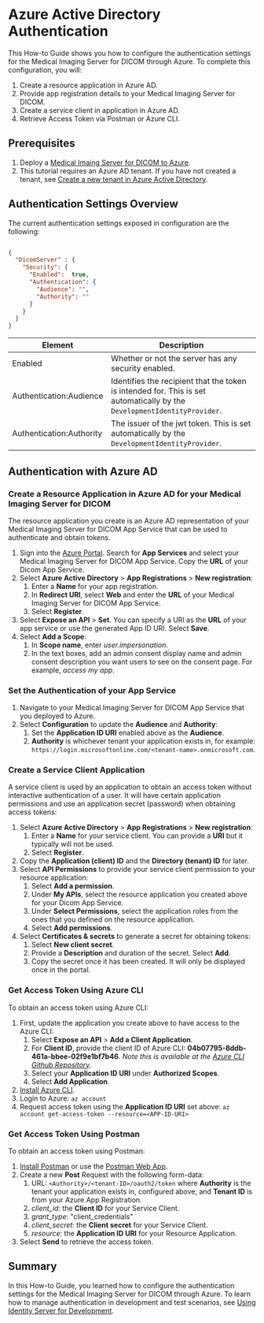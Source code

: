 # Azure Active Directory Authentication

This How-to Guide shows you how to configure the authentication settings for the Medical Imaging Server for DICOM through Azure. To complete this configuration, you will:

1. Create a resource application in Azure AD.
1. Provide app registration details to your Medical Imaging Server for DICOM.
1. Create a service client in application in Azure AD.
1. Retrieve Access Token via Postman or Azure CLI.

## Prerequisites

1. Deploy a [Medical Imaing Server for DICOM to Azure](../quickstarts/deploy-via-azure.md).
1. This tutorial requires an Azure AD tenant. If you have not created a tenant, see [Create a new tenant in Azure Active Directory](https://docs.microsoft.com/azure/active-directory/fundamentals/active-directory-access-create-new-tenant).

## Authentication Settings Overview

The current authentication settings exposed in configuration are the following:

```json

{
  "DicomServer" : {
    "Security": {
      "Enabled":  true,
      "Authentication": {
        "Audience": "",
        "Authority": ""
      }
    }
  }
}
```

| Element                    | Description |
| -------------------------- | --- |
| Enabled                    | Whether or not the server has any security enabled. |
| Authentication:Audience    | Identifies the recipient that the token is intended for. This is set automatically by the `DevelopmentIdentityProvider`. |
| Authentication:Authority   | The issuer of the jwt token. This is set automatically by the `DevelopmentIdentityProvider`. |

## Authentication with Azure AD

### Create a Resource Application in Azure AD for your Medical Imaging Server for DICOM

The resource application you create is an Azure AD representation of your Medical Imaging Server for DICOM App Service that can be used to authenticate and obtain tokens.

1. Sign into the [Azure Portal](https://ms.portal.azure.com/). Search for **App Services** and select your Medical Imaging Server for DICOM App Service. Copy the **URL** of your Dicom App Service.
1. Select **Azure Active Directory** > **App Registrations** > **New registration**:
    1. Enter a **Name** for your app registration.
    2. In **Redirect URI**, select **Web** and enter the **URL** of your Medical Imaging Server for DICOM App Service.
    3. Select **Register**.
1. Select **Expose an API** > **Set**. You can specify a URI as the **URL** of your app service or use the generated App ID URI. Select **Save**.
1. Select **Add a Scope**:
    1. In **Scope name**, enter *user.impersonation*.
    1. In the text boxes, add an admin consent display name and admin consent description you want users to see on the consent page. For example, *access my app*.

### Set the Authentication of your App Service

1. Navigate to your Medical Imaging Server for DICOM App Service that you deployed to Azure.
1. Select **Configuration** to update the **Audience** and **Authority**:
    1. Set the **Application ID URI** enabled above as the **Audience**.
    1. **Authority** is whichever tenant your application exists in, for example: ```https://login.microsoftonline.com/<tenant-name>.onmicrosoft.com```.

### Create a Service Client Application

A service client  is used by an application to obtain an access token without interactive authentication of a user. It will have certain application permissions and use an application secret (password) when obtaining access tokens:

1. Select **Azure Active Directory** > **App Registrations** > **New registration**:
    1. Enter a **Name** for your service client. You can provide a **URI** but it typically will not be used.
    1. Select **Register**.
1. Copy the **Application (client) ID** and the **Directory (tenant) ID** for later.
1. Select **API Permissions** to provide your service client permission to your resource application:
    1. Select **Add a permission**.
    1. Under **My APIs**, select the resource application you created above for your Dicom App Service.
    1. Under **Select Permissions**, select the application roles from the ones that you defined on the resource application.
    1. Select **Add permissions**.
1. Select **Certificates & secrets** to generate a secret for obtaining tokens:
    1. Select **New client secret**.
    1. Provide a **Description** and duration of the secret. Select **Add**.
    1. Copy the secret once it has been created. It will only be displayed once in the portal.

### Get Access Token Using Azure CLI

To obtain an access token using Azure CLI:

1. First, update the application you create above to have access to the Azure CLI:
    1. Select **Expose an API** > **Add a Client Application**.
    1. For **Client ID**, provide the client ID of Azure CLI: **04b07795-8ddb-461a-bbee-02f9e1bf7b46**. *Note this is available at the [Azure CLI Github Repository](https://github.com/Azure/azure-cli/blob/24e0b9ef8716e16b9e38c9bb123a734a6cf550eb/src/azure-cli-core/azure/cli/core/_profile.py#L65)*.
    1. Select your **Application ID URI** under **Authorized Scopes**.
    1. Select **Add Application**.
1. [Install Azure CLI](https://docs.microsoft.com/cli/azure/install-azure-cli?view=azure-cli-latest).
1. Login to Azure: ```az account```
1. Request access token using the **Application ID URI** set above: ```az account get-access-token --resource=<APP-ID-URI>```

### Get Access Token Using Postman

To obtain an access token using Postman:

1. [Install Postman](https://www.postman.com/downloads/) or use the [Postman Web App](https://web.postman.co/).
1. Create a new **Post** Request with the following form-data:
    1. URL: ```<Authority>/<tenant-ID>/oauth2/token``` where **Authority** is the tenant your application exists in, configured above, and **Tenant ID** is from your Azure App Registration.
    1. *client_id*: the **Client ID** for your Service Client.
    1. *grant_type*: "client_credentials"
    1. *client_secret*: the **Client secret** for your Service Client.
    1. *resource*: the **Application ID URI** for your Resource Application.
1. Select **Send** to retrieve the access token.

## Summary

In this How-to Guide, you learned how to configure the authentication settings for the Medical Imaging Server for DICOM through Azure. To learn how to manage authentication in development and test scenarios, see [Using Identity Server for Development](IdentityServerAuthentication.md).
